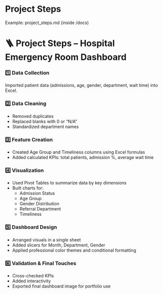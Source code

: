 # Project Steps

Example: project_steps.md (inside /docs)
# 🪜 Project Steps – Hospital Emergency Room Dashboard

### 1️⃣ Data Collection
Imported patient data (admissions, age, gender, department, wait time) into Excel.

### 2️⃣ Data Cleaning
- Removed duplicates
- Replaced blanks with 0 or “N/A”
- Standardized department names

### 3️⃣ Feature Creation
- Created Age Group and Timeliness columns using Excel formulas
- Added calculated KPIs: total patients, admission %, average wait time

### 4️⃣ Visualization
- Used Pivot Tables to summarize data by key dimensions
- Built charts for:
  - Admission Status
  - Age Group
  - Gender Distribution
  - Referral Department
  - Timeliness

### 5️⃣ Dashboard Design
- Arranged visuals in a single sheet
- Added slicers for Month, Department, Gender
- Applied professional color themes and conditional formatting

### 6️⃣ Validation & Final Touches
- Cross-checked KPIs
- Added interactivity
- Exported final dashboard image for portfolio use